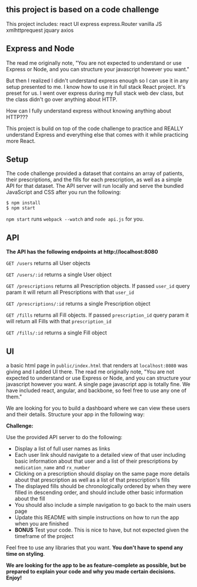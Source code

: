 ## this project is based on a code challenge
This project includes:
react UI
express
express.Router
vanilla JS xmlhttprequest
jquary
axios

## Express and Node
The read me originally note, "You are not expected to understand or use Express or Node, and you can structure your javascript however you want."

But then I realized I didn't understand express enough so I can use it in any setup presented to me. I know how to use it in full stack React project. It's preset for us.  I went over express during my full stack web dev class, but the class didn't go over anything about HTTP.  

How can I fully understand express without knowing anything about HTTP??? 

This project is build on top of the code challenge to practice and REALLY understand Express and everything else that comes with it while practicing more React. 

## Setup
The code challenge provided a dataset that contains an array of patients, their prescriptions, and the fills for each prescription, as well as a simple API for that dataset. The API server will run locally and serve the bundled JavaScript and CSS after you run the following:

```
$ npm install
$ npm start
```

`npm start` runs `webpack --watch` and `node api.js` for you.

## API

**The API has the following endpoints at http://localhost:8080**

`GET /users` returns all User objects

`GET /users/:id` returns a single User object

`GET /prescriptions` returns all Prescription objects. If passed `user_id` query param it will return all Prescriptions with that `user_id`

`GET /prescriptions/:id` returns a single Prescription object

`GET /fills` returns all Fill objects. If passed `prescription_id` query param it will return all Fills with that `prescription_id`

`GET /fills/:id` returns a single Fill object

## UI

a basic html page in `public/index.html` that renders at `localhost:8080` was giving and I added UI there. The read me originally note, "You are not expected to understand or use Express or Node, and you can structure your javascript however you want. A single page javascript app is totally fine. We have included react, angular, and backbone, so feel free to use any one of them."


We are looking for you to build a dashboard where we can view these users and their details. Structure your app in the following way:

**Challenge:**

Use the provided API server to do the following:

*  Display a list of full user names as links
*  Each user link should navigate to a detailed view of that user including basic information about that user and a list of their prescriptions by `medication_name` and `rx_number`
*  Clicking on a prescription should display on the same page more details about that prescription as well as a list of that prescription's fills
*  The displayed fills should be chronologically ordered by when they were filled in descending order, and should include other basic information about the fill
*  You should also include a simple navigation to go back to the main users page
*  Update this README with simple instructions on how to run the app when you are finished
* **BONUS** Test your code. This is nice to have, but not expected given the timeframe of the project

Feel free to use any libraries that you want. **You don't have to spend any time on styling**.

**We are looking for the app to be as feature-complete as possible, but be prepared to explain your code and why you made certain decisions. Enjoy!**

